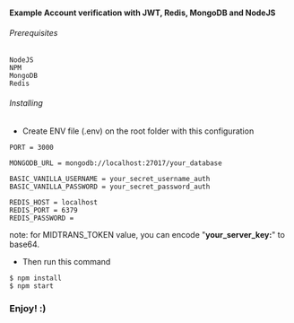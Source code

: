 #### Example Account verification with JWT, Redis, MongoDB and NodeJS

###### Prerequisites

```
NodeJS
NPM
MongoDB
Redis
```

###### Installing
* Create ENV file (.env) on the root folder with this configuration

```
PORT = 3000

MONGODB_URL = mongodb://localhost:27017/your_database

BASIC_VANILLA_USERNAME = your_secret_username_auth
BASIC_VANILLA_PASSWORD = your_secret_password_auth

REDIS_HOST = localhost
REDIS_PORT = 6379
REDIS_PASSWORD =
```

note: for MIDTRANS_TOKEN value, you can encode "**your_server_key:**" to base64.

* Then run this command

```
$ npm install
$ npm start
```

### Enjoy! :)

